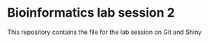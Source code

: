 # Bioinformatics lab session 2
This repository contains the file for the lab session on Git and Shiny
